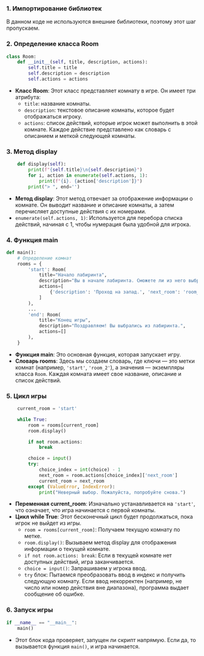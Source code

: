 ### 1. Импортирование библиотек
В данном коде не используются внешние библиотеки, поэтому этот шаг пропускаем.

### 2. Определение класса Room

```python
class Room:
    def __init__(self, title, description, actions):
        self.title = title
        self.description = description
        self.actions = actions
```

- **Класс Room**: Этот класс представляет комнату в игре. Он имеет три атрибута:
  - `title`: название комнаты.
  - `description`: текстовое описание комнаты, которое будет отображаться игроку.
  - `actions`: список действий, которые игрок может выполнить в этой комнате. Каждое действие представлено как словарь с описанием и меткой следующей комнаты.

### 3. Метод display

```python
    def display(self):
        print(f"{self.title}\n{self.description}")
        for i, action in enumerate(self.actions, 1):
            print(f"{i}. {action['description']}")
        print("> ", end='')
```

- **Метод display**: Этот метод отвечает за отображение информации о комнате. Он выводит название и описание комнаты, а затем перечисляет доступные действия с их номерами. 
- `enumerate(self.actions, 1)`: Используется для перебора списка действий, начиная с 1, чтобы нумерация была удобной для игрока.

### 4. Функция main

```python
def main():
    # Определение комнат
    rooms = {
        'start': Room(
            title="Начало лабиринта",
            description="Вы в начале лабиринта. Сможете ли из него выбраться?",
            actions=[
                {'description': 'Проход на запад.', 'next_room': 'room_2'},
            ]
        ),
        ...
        'end': Room(
            title="Конец игры",
            description="Поздравляем! Вы выбрались из лабиринта.",
            actions=[]
        ),
    }
```

- **Функция main**: Это основная функция, которая запускает игру.
- **Словарь rooms**: Здесь мы создаем словарь, где ключи — это метки комнат (например, `'start'`, `'room_2'`), а значения — экземпляры класса `Room`. Каждая комната имеет свое название, описание и список действий.

### 5. Цикл игры

```python
    current_room = 'start'

    while True:
        room = rooms[current_room]
        room.display()

        if not room.actions:
            break

        choice = input()
        try:
            choice_index = int(choice) - 1
            next_room = room.actions[choice_index]['next_room']
            current_room = next_room
        except (ValueError, IndexError):
            print("Неверный выбор. Пожалуйста, попробуйте снова.")
```

- **Переменная current_room**: Изначально устанавливается на `'start'`, что означает, что игра начинается с первой комнаты.
- **Цикл while True**: Этот бесконечный цикл будет продолжаться, пока игрок не выйдет из игры.
  - `room = rooms[current_room]`: Получаем текущую комнату по метке.
  - `room.display()`: Вызываем метод display для отображения информации о текущей комнате.
  - `if not room.actions: break`: Если в текущей комнате нет доступных действий, игра заканчивается.
  - `choice = input()`: Запрашиваем у игрока ввод.
  - `try` блок: Пытаемся преобразовать ввод в индекс и получить следующую комнату. Если ввод некорректен (например, не число или номер действия вне диапазона), программа выдает сообщение об ошибке.

### 6. Запуск игры

```python
if __name__ == "__main__":
    main()
```

- Этот блок кода проверяет, запущен ли скрипт напрямую. Если да, то вызывается функция `main()`, и игра начинается.